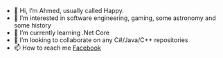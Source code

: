 - 👋 Hi, I’m Ahmed, usually called Happy.
- 👀 I’m interested in software engineering, gaming, some astronomy and some history
- 🌱 I’m currently learning .Net Core
- 💞️ I’m looking to collaborate on any C#/Java/C++ repositories
- 📫 How to reach me [Facebook](https://www.facebook.com/ahmed.m.said.ams)

<!---
ahmedmsaid/ahmedmsaid is a ✨ special ✨ repository because its `README.md` (this file) appears on your GitHub profile.
You can click the Preview link to take a look at your changes.
--->
